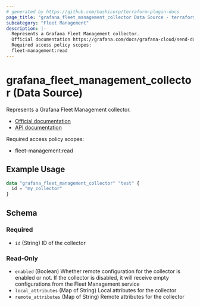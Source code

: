 ```yaml
---
# generated by https://github.com/hashicorp/terraform-plugin-docs
page_title: "grafana_fleet_management_collector Data Source - terraform-provider-grafana"
subcategory: "Fleet Management"
description: |-
  Represents a Grafana Fleet Management collector.
  Official documentation https://grafana.com/docs/grafana-cloud/send-data/fleet-management/API documentation https://grafana.com/docs/grafana-cloud/send-data/fleet-management/api-reference/collector-api/
  Required access policy scopes:
  fleet-management:read
---
```


# grafana_fleet_management_collector (Data Source)

Represents a Grafana Fleet Management collector.

* [Official documentation](https://grafana.com/docs/grafana-cloud/send-data/fleet-management/)
* [API documentation](https://grafana.com/docs/grafana-cloud/send-data/fleet-management/api-reference/collector-api/)

Required access policy scopes:

* fleet-management:read

## Example Usage

```terraform
data "grafana_fleet_management_collector" "test" {
  id = "my_collector"
}
```

<!-- schema generated by tfplugindocs -->
## Schema

### Required

- `id` (String) ID of the collector

### Read-Only

- `enabled` (Boolean) Whether remote configuration for the collector is enabled or not. If the collector is disabled, it will receive empty configurations from the Fleet Management service
- `local_attributes` (Map of String) Local attributes for the collector
- `remote_attributes` (Map of String) Remote attributes for the collector
